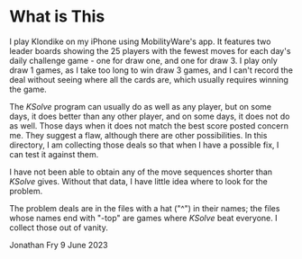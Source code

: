 # What is This
I play Klondike on my iPhone using MobilityWare's app. It features two 
leader boards showing the 25 players with the fewest moves for each 
day's daily challenge game - one for draw one, and one for draw 3.
I play only draw 1 games, as I take too long to win draw 3 games, and I can't
record the deal without seeing where all the cards are, which usually requires
winning the game.

The *KSolve* program can usually do as well as any player, but on some
days, it does better than any other player, and on some days, it does
not do as well.  Those days when it does not match the best score
posted concern me.  They suggest a flaw, although there are other
possibilities. In this directory, I am
collecting those deals so that when I have a possible fix, I can
test it against them.

I have not been able to 
obtain any of the move sequences shorter than *KSolve* gives.  Without
that data, I have little idea where to look for the problem.

The problem deals are in the files with a hat ("^") in their names; the files
whose names end with "-top" are games where *KSolve* beat everyone. I
collect those out of vanity.

Jonathan Fry
9 June 2023